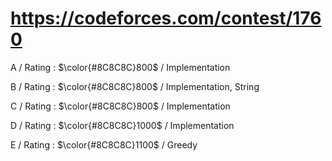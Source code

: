 # https://codeforces.com/contest/1760

A / Rating : $\color{#8C8C8C}800$ / Implementation

B / Rating : $\color{#8C8C8C}800$ / Implementation, String

C / Rating : $\color{#8C8C8C}800$ / Implementation

D / Rating : $\color{#8C8C8C}1000$ / Implementation

E / Rating : $\color{#8C8C8C}1100$ / Greedy
